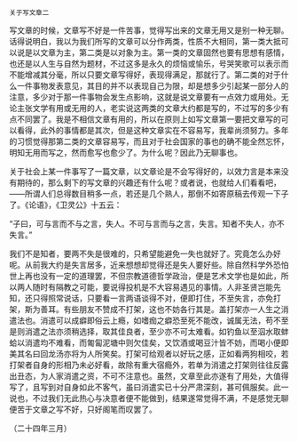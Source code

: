     关于写文章二 

   写文章的时候，文章写不好是一件苦事，觉得写出来的文章无用又是别一种无聊。话得说明白，我以为我们所写的文章可以分作两类，性质不大相同，第一类大抵可以说是以文章为主，第二类是以对象为主。第一类的文章固然也要有思想有感情，也还是以人生与自然为题材，不过这多是永久的烦恼或愉乐，号哭笑歌可以表示而不能增减其分毫，所以只要文章写得好，表现得满足，那就行了。第二类的对于什么一件事物发表意见，其目的并不以表现自己为限，却是想多少引起某一部分人的注意，多少对于那一件事物会发生点影响，这就是说文章要有一点效力或用处。无论主张文学有用或无用的人，老实说这两类的文章大约都是写的，不过写的多少有点不同罢了。我是不相信文章有用的，所以在原则上如写文章第一要把文章写的可以看得，此外的事情都是其次，但是这种文章实在不容易写，我辈尚须努力。多年的习惯觉得那第二类的文章容易写，而且对于社会国家的事也的确不能全然忘怀，明知无用而写之，然而愈写也愈少了。为什么呢？因此乃无聊事也。

   关于社会上某一件事写了一篇文章，以文章论是不会写得好的，以效力言是本来没有期待的，那么剩下的写文章的兴趣还有什么呢？或者说，也就给人们看看吧，——所谓人们总得数目稍多一点，若还是几个熟人，那倒不如寄原稿去传观一下子了。《论语》，《卫灵公》十五云：

   “子曰，可与言而不与之言，失人。不可与言而与之言，失言。知者不失人，亦不失言。”

   我们不是知者，要两不失是很难的，只希望能避免一失也就好了。究竟怎么办好呢。从前我大约是失言居多，近来想想却觉得还是失人要好些。除自然科学外恐怕世上再也没有一定的道理罢，不但宗教道德哲学政治，便是艺术文学也是如此，所以两人随时有隔教之可能，要说得投机是不大容易遇见的事情。人非圣贤岂能先知，还只得照常说话，只要看一言两语谈得不对，便即打住，不至失言，亦免打架，斯为善耳。有些朋友不赞成不打架，这也不妨各行其是。盖打架亦一人生之消遣法也。消遣可以成癖即俗云上瘾，如嗜痂之癖恐至死不能改，诚属无法，苟不至是则消遣之法亦须稍选择，取其佳良者，至少亦不可太难看。如钓鱼以至泅水取蚌蛤以消遣均不难看，而匍匐泥塘中则欠佳矣，又饮酒或喝豆汁皆不妨，而喝小便即美其名曰回龙汤亦将为人所笑矣。打架可给观者以好玩之感，正如看两狗相咬，若打架者自身的形相乃未必好看，故除有重大宿瘾外，若单为消遣之打架则往往反露出丑态，为人家消遣之资，不可不注意也。虽然，文章至此亦遂有了用处，大值得写了，且写到对自身如此不客气，虽曰消遣实已十分严肃深刻，甚可佩服矣。此一说也，不过我们无此热心与决意者便不能做到，结果遂常觉得不满，不是感觉无聊便苦于文章之写不好，只好阁笔而叹罢了。

   （二十四年三月）

